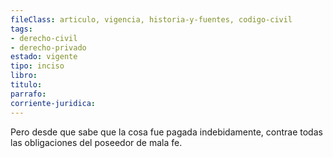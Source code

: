 ```yaml
---
fileClass: articulo, vigencia, historia-y-fuentes, codigo-civil
tags:
- derecho-civil
- derecho-privado
estado: vigente
tipo: inciso
libro:
titulo:
parrafo:
corriente-juridica:
---
```

Pero desde que sabe que la cosa fue pagada indebidamente, contrae todas las obligaciones del poseedor de mala fe.